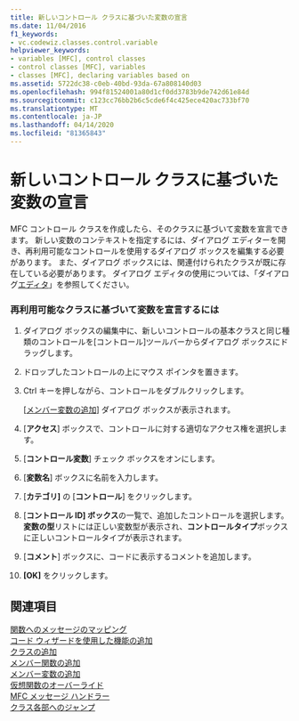 ```yaml
---
title: 新しいコントロール クラスに基づいた変数の宣言
ms.date: 11/04/2016
f1_keywords:
- vc.codewiz.classes.control.variable
helpviewer_keywords:
- variables [MFC], control classes
- control classes [MFC], variables
- classes [MFC], declaring variables based on
ms.assetid: 5722dc38-c0eb-40bd-93da-67a808140d03
ms.openlocfilehash: 994f81524001a80d1cf0dd3783b9de742d61e84d
ms.sourcegitcommit: c123cc76bb2b6c5cde6f4c425ece420ac733bf70
ms.translationtype: MT
ms.contentlocale: ja-JP
ms.lasthandoff: 04/14/2020
ms.locfileid: "81365843"
---
```

# <a name="declaring-a-variable-based-on-your-new-control-class"></a>新しいコントロール クラスに基づいた変数の宣言

MFC コントロール クラスを作成したら、そのクラスに基づいて変数を宣言できます。 新しい変数のコンテキストを指定するには、ダイアログ エディターを開き、再利用可能なコントロールを使用するダイアログ ボックスを編集する必要があります。 また、ダイアログ ボックスには、関連付けられたクラスが既に存在している必要があります。 ダイアログ エディタの使用については、「ダイアログ[エディタ](../../windows/dialog-editor.md)」を参照してください。

### <a name="to-declare-a-variable-based-on-your-reusable-class"></a>再利用可能なクラスに基づいて変数を宣言するには

1. ダイアログ ボックスの編集中に、新しいコントロールの基本クラスと同じ種類のコントロールを[コントロール]ツールバーからダイアログ ボックスにドラッグします。

1. ドロップしたコントロールの上にマウス ポインタを置きます。

1. Ctrl キーを押しながら、コントロールをダブルクリックします。

   [[メンバー変数の追加](../../ide/add-member-variable-wizard.md)] ダイアログ ボックスが表示されます。

1. [**アクセス**] ボックスで、コントロールに対する適切なアクセス権を選択します。

1. [**コントロール変数**] チェック ボックスをオンにします。

1. [**変数名**] ボックスに名前を入力します。

1. [**カテゴリ]** の [**コントロール**] をクリックします。

1. [**コントロール ID] ボックス**の一覧で、追加したコントロールを選択します。 **変数の型**リストには正しい変数型が表示され、**コントロールタイプ**ボックスに正しいコントロールタイプが表示されます。

1. [**コメント**] ボックスに、コードに表示するコメントを追加します。

1. **[OK]** をクリックします。

## <a name="see-also"></a>関連項目

[関数へのメッセージのマッピング](../../mfc/reference/mapping-messages-to-functions.md)<br/>
[コード ウィザードを使用した機能の追加](../../ide/adding-functionality-with-code-wizards-cpp.md)<br/>
[クラスの追加](../../ide/adding-a-class-visual-cpp.md)<br/>
[メンバー関数の追加](../../ide/adding-a-member-function-visual-cpp.md)<br/>
[メンバー変数の追加](../../ide/adding-a-member-variable-visual-cpp.md)<br/>
[仮想関数のオーバーライド](../../ide/overriding-a-virtual-function-visual-cpp.md)<br/>
[MFC メッセージ ハンドラー](../../mfc/reference/adding-an-mfc-message-handler.md)<br/>
[クラス各部へのジャンプ](../../ide/navigate-code-cpp.md)
